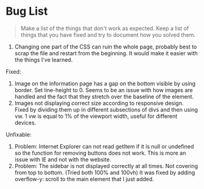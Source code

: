 # Bug List

> Make a list of the things that don't work as expected. Keep a list of things that you have fixed and try to document how you solved them.
1. Changing one part of the CSS can ruin the whole page, probably best to scrap the file and restart from the beginning. It would make it easier with the things I've learned.

Fixed:
1. Image on the information page has a gap on the bottom visible by using border. Set line-height to 0. Seems to be an issue with how images are handled and the fact that they stretch over the baseline of the element. 
2. Images not displaying correct size according to responsive design. Fixed by dividing them up in different subsections of divs and then using vw. 1 vw is equal to 1% of the viewport width, useful for different devices.

Unfixable:
1. Problem: Internet Explorer can not read getItem if it is null or undefined so the function for removing buttons does not work. This is more an issue with IE and not with the website.
2. Problem: The sidebar is not displayed correctly at all times. Not covering from top to bottom. (Tried both 100% and 100vh) It was fixed by adding overflow-y: scroll to the main element that I just added.

